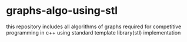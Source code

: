 # graphs-algo-using-stl
this repository includes all algorithms of graphs required for competitive programming in c++ using standard template library(stl) implementation

